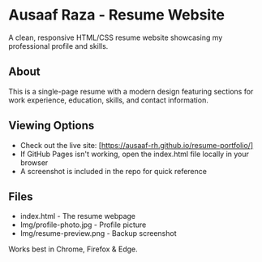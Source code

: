 # Ausaaf Raza - Resume Website

A clean, responsive HTML/CSS resume website showcasing my professional profile and skills.

## About
This is a single-page resume with a modern design featuring sections for work experience, education, skills, and contact information.

## Viewing Options
- Check out the live site: [https://ausaaf-rh.github.io/resume-portfolio/]
- If GitHub Pages isn't working, open the index.html file locally in your browser
- A screenshot is included in the repo for quick reference

## Files
- index.html - The resume webpage
- Img/profile-photo.jpg - Profile picture
- Img/resume-preview.png - Backup screenshot

Works best in Chrome, Firefox & Edge.
